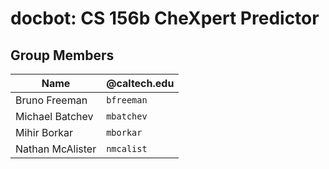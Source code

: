 # docbot: CS 156b CheXpert Predictor

## Group Members
| Name             | @caltech.edu |
|------------------|--------------|
| Bruno Freeman    | `bfreeman`   |
| Michael Batchev  | `mbatchev`   |
| Mihir Borkar     | `mborkar`    |
| Nathan McAlister | `nmcalist`   |
